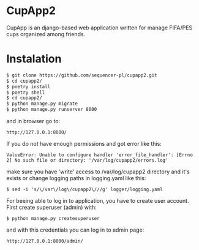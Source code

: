# CupApp2

CupApp is an django-based web application written for manage FIFA/PES cups organized among friends.

# Instalation

```sh
$ git clone https://github.com/sequencer-pl/cupapp2.git
$ cd cupapp2/
$ poetry install
$ poetry shell
$ cd cupapp2/
$ python manage.py migrate
$ python manage.py runserver 8000
```
and in browser go to:
```
http://127.0.0.1:8000/
```

If you do not have enough permissions and got error like this:
```
ValueError: Unable to configure handler 'error_file_handler': [Errno 2] No such file or directory: '/var/log/cupapp2/errors.log'
```
make sure you have 'write' access to /var/log/cupapp2 directory and it's exists or change logging paths in logging.yaml like this:
```
$ sed -i 's/\/var\/log\/cupapp2\///g' logger/logging.yaml
```

For beeing able to log in to application, you have to create user account. First create superuser (admin) with:
```
$ python manage.py createsuperuser
```
and with this credentials you can log in to admin page:
```
http://127.0.0.1:8000/admin/
```
